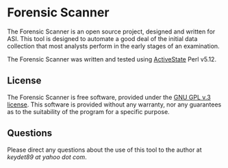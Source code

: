 # Forensic Scanner #
The Forensic Scanner is an open source project, designed and written for ASI.  This tool is designed to automate a good deal of the initial data collection that most analysts perform in the early stages of an examination.

The Forensic Scanner was written and tested using [ActiveState](http://www.activestate.com) Perl v5.12.


## License ##
The Forensic Scanner is free software, provided under the [GNU GPL v.3 license](http://www.gnu.org/copyleft/gpl.html).  This software is provided without any warranty, nor any guarantees as to the suitability of the program for a specific purpose.

## Questions ##
Please direct any questions about the use of this tool to the author at _keydet89 at yahoo dot com_.